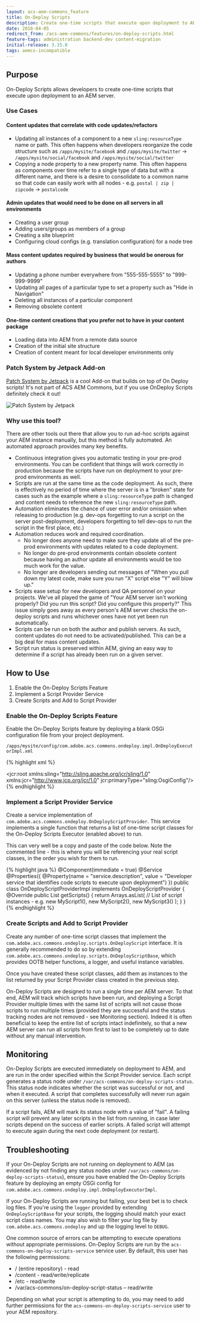 ```yaml
---
layout: acs-aem-commons_feature
title: On-Deploy Scripts
description: Create one-time scripts that execute upon deployment to AEM
date: 2018-04-05
redirect_from: /acs-aem-commons/features/on-deploy-scripts.html 
feature-tags: administration backend-dev content-migration
initial-release: 3.15.0
tags: aemcs-incompatible
---
```


## Purpose

On-Deploy Scripts allows developers to create one-time scripts that execute upon deployment to an AEM server.

### Use Cases

#### Content updates that correlate with code updates/refactors
- Updating all instances of a component to a new `sling:resourceType` name or path.  This often happens when developers
reorganize the code structure such as `/apps/mysite/facebook` and `/apps/mysite/twitter` ->
`/apps/mysite/social/facebook` and `/apps/mysite/social/twitter`
- Copying a node property to a new property name.  This often happens as components over time refer to a single type
of data but with a different name, and there is a desire to consolidate to a common name so that code can easily work
with all nodes - e.g. `postal | zip | zipcode` -> `postalcode`

#### Admin updates that would need to be done on all servers in all environments
- Creating a user group
- Adding users/groups as members of a group
- Creating a site blueprint
- Configuring cloud configs (e.g. translation configuration) for a node tree

#### Mass content updates required by business that would be onerous for authors
- Updating a phone number everywhere from "555-555-5555" to "999-999-9999"
- Updating all pages of a particular type to set a property such as "Hide in Navigation"
- Deleting all instances of a particular component
- Removing obsolete content

#### One-time content creations that you prefer not to have in your content package
- Loading data into AEM from a remote data source 
- Creation of the initial site structure
- Creation of content meant for local developer environments only

### Patch System by Jetpack Add-on

[Patch System by Jetpack](https://jetpack.ida-mediafoundry.io/tools/patch-system.html) is a cool Add-on that builds on top of On Deploy scripts! It's not part of ACS AEM Commons, but if you use OnDeploy Scripts definitely check it out!

![Patch System by Jetpack](https://jetpack.ida-mediafoundry.io/images/patch-system.png)

### Why use this tool?

There are other tools out there that allow you to run ad-hoc scripts against your AEM instance manually, but this
method is fully automated. An automated approach provides many key benefits.

- Continuous integration gives you automatic testing in your pre-prod environments.  You can be confident that things
will work correctly in production because the scripts have run on deployment to your pre-prod environments as well.
- Scripts are run at the same time as the code deployment.  As such, there is effectively no period of time where the
server is in a "broken" state for cases such as the example where a `sling:resourceType` path is changed and content
needs to reference the new `sling:resourceType` path.
- Automation eliminates the chance of user error and/or omission when releasing to production (e.g. dev-ops forgetting
to run a script on the server post-deployment, developers forgetting to tell dev-ops to run the script in the first
place, etc.)
- Automation reduces work and required coordination.
    - No longer does anyone need to make sure they update all of the pre-prod environments with updates related to a
    code deployment.
    - No longer do pre-prod environments contain obsolete content because having an author update all environments
    would be too much work for the value.
    - No longer are developers sending out messages of "When you pull down my latest code, make sure you run "X" script
    else "Y" will blow up."
- Scripts ease setup for new developers and QA personnel on your projects.  We've all played the game of "Your
AEM server isn't working properly? Did you run this script? Did you configure this property?" This issue simply goes
away as every person's AEM server checks the on-deploy scripts and runs whichever ones have not yet
been run automatically.
- Scripts can be run on both the author and publish servers.  As such, content updates do not need to be
activated/published. This can be a big deal for mass content updates.
- Script run status is preserved within AEM, giving an easy way to determine if a script has already been run on a
given server.

## How to Use

1. Enable the On-Deploy Scripts Feature
1. Implement a Script Provider Service
1. Create Scripts and Add to Script Provider

### Enable the On-Deploy Scripts Feature

Enable the On-Deploy Scripts feature by deploying a blank OSGi configuration file from your project deployment.

`/apps/mysite/config/com.adobe.acs.commons.ondeploy.impl.OnDeployExecutorImpl.xml`

{% highlight xml %}
<?xml version="1.0" encoding="UTF-8"?>
<jcr:root xmlns:sling="http://sling.apache.org/jcr/sling/1.0" xmlns:jcr="http://www.jcp.org/jcr/1.0"
  jcr:primaryType="sling:OsgiConfig"/>
{% endhighlight %}

### Implement a Script Provider Service

Create a service implementation of `com.adobe.acs.commons.ondeploy.OnDeployScriptProvider`.  This service
implements a single function that returns a list of one-time script classes for the On-Deploy Scripts Executor
(enabled above) to run.

This can very well be a copy and paste of the code below.  Note the commented line - this is where you will be
referencing your real script classes, in the order you wish for them to run.

{% highlight java %}
@Component(immediate = true)
@Service
@Properties({
        @Property(name = "service.description", value = "Developer service that identifies code scripts to execute upon deployment")
})
public class OnDeployScriptProviderImpl implements OnDeployScriptProvider {
    @Override
    public List<OnDeployScript> getScripts() {
        return Arrays.asList(
                // List of script instances - e.g. new MyScript1(), new MyScript2(), new MyScript3()
        );
    }
}
{% endhighlight %}

### Create Scripts and Add to Script Provider

Create any number of one-time script classes that implement the
`com.adobe.acs.commons.ondeploy.scripts.OnDeployScript` interface.  It is generally recommended to do so by extending
`com.adobe.acs.commons.ondeploy.scripts.OnDeployScriptBase`, which provides OOTB helper functions, a logger, and
useful instance variables.

Once you have created these script classes, add them as instances to the list returned by your Script Provider class
created in the previous step.

On-Deploy Scripts are designed to run a single time per AEM server.  To that end, AEM will track which scripts have
been run, and deploying a Script Provider multiple times with the same list of scripts will not cause
those scripts to run multiple times (provided they are successful and the status tracking nodes are not removed -
see Monitoring section). Indeed it is often beneficial to keep the entire list of scripts intact indefinitely, so that
a new AEM server can run all scripts from first to last to be completely up to date without any manual intervention.

## Monitoring

On-Deploy Scripts are executed immediately on deployment to AEM, and are run in the order specified within the Script
Provider service.  Each script generates a status node under `/var/acs-commons/on-deploy-scripts-status`. This status
node indicates whether the script was successful or not, and when it executed. A script that completes successfully will
never run again on this server (unless the status node is removed).

If a script fails, AEM will mark its status node with a value of "fail".  A failing script will prevent any later
scripts in the list from running, in case later scripts depend on the success of earlier scripts.  A failed script
will attempt to execute again during the next code deployment (or restart).

## Troubleshooting

If your On-Deploy Scripts are not running on deployment to AEM (as evidenced by not finding any status nodes under
`/var/acs-commons/on-deploy-scripts-status`), ensure you have enabled the On-Deploy Scripts feature
by deploying an empty OSGi config for `com.adobe.acs.commons.ondeploy.impl.OnDeployExecutorImpl`.

If your On-Deploy Scripts are running but failing, your best bet is to check log files.  If you're using the `logger`
provided by extending `OnDeployScriptBase` for your scripts, the logging should match your exact script class names.
You may also wish to filter your log file by `com.adobe.acs.commons.ondeploy` and up the logging level to `DEBUG`.

One common source of errors can be attempting to execute operations without appropriate permissions.  On-Deploy Scripts
are run by the `acs-commons-on-deploy-scripts-service` service user.  By default, this user has the following
permissions:
- / (entire repository) - read
- /content - read/write/replicate
- /etc - read/write
- /var/acs-commons/on-deploy-script-status – read/write

Depending on what your script is attempting to do, you may need to add further permissions for the
`acs-commons-on-deploy-scripts-service` user to your AEM repository.
